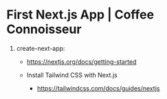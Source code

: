 # First Next.js App | Coffee Connoisseur

1. create-next-app:

    - https://nextjs.org/docs/getting-started

    - Install Tailwind CSS with Next.js

        - https://tailwindcss.com/docs/guides/nextjs